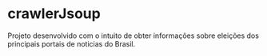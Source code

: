 # crawlerJsoup
Projeto desenvolvido com o intuito de obter informações sobre eleições dos principais portais de noticias do Brasil.
